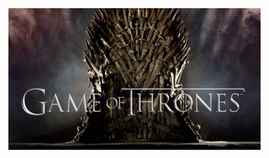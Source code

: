 <div align="center">
  <img src="visuals/GoT.jpeg" width="600" length="800" alt="GameofThrones"/>
</div>
